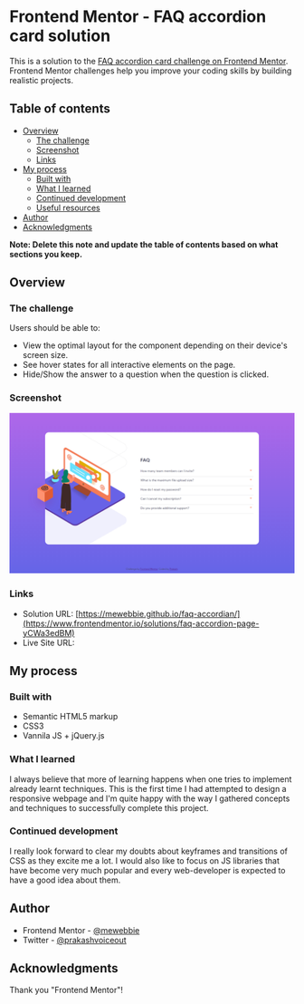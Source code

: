 # Frontend Mentor - FAQ accordion card solution

This is a solution to the [FAQ accordion card challenge on Frontend Mentor](https://www.frontendmentor.io/challenges/faq-accordion-card-XlyjD0Oam). Frontend Mentor challenges help you improve your coding skills by building realistic projects. 

## Table of contents

- [Overview](#overview)
  - [The challenge](#the-challenge)
  - [Screenshot](#screenshot)
  - [Links](#links)
- [My process](#my-process)
  - [Built with](#built-with)
  - [What I learned](#what-i-learned)
  - [Continued development](#continued-development)
  - [Useful resources](#useful-resources)
- [Author](#author)
- [Acknowledgments](#acknowledgments)

**Note: Delete this note and update the table of contents based on what sections you keep.**

## Overview

### The challenge

Users should be able to:

- View the optimal layout for the component depending on their device's screen size.
- See hover states for all interactive elements on the page.
- Hide/Show the answer to a question when the question is clicked.

### Screenshot

![](images/screenshot.png)

### Links

- Solution URL: [https://mewebbie.github.io/faq-accordian/](https://www.frontendmentor.io/solutions/faq-accordion-page-yCWa3edBM)
- Live Site URL: [](https://mewebbie.github.io/faq-accordian/)

## My process

### Built with

- Semantic HTML5 markup
- CSS3
- Vannila JS + jQuery.js

### What I learned

I always believe that more of learning happens when one tries to implement already learnt techniques. This is the first time I had attempted to design a responsive webpage and I'm quite happy with the way I gathered concepts and techniques to successfully complete this project.

### Continued development

I really look forward to clear my doubts about keyframes and transitions of CSS as they excite me a lot. I would also like to focus on JS libraries that have become very much popular and every web-developer is expected to have a good idea about them.

## Author

- Frontend Mentor - [@mewebbie](https://www.frontendmentor.io/profile/mewebbie)
- Twitter - [@prakashvoiceout](https://www.twitter.com/yourusername)

## Acknowledgments

Thank you "Frontend Mentor"!
